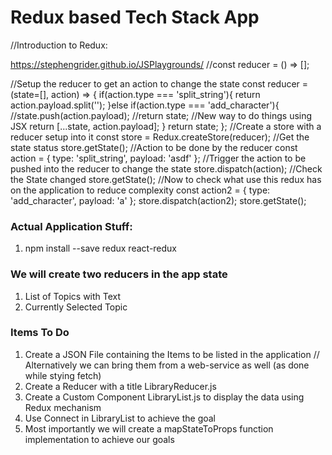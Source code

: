 # Redux based Tech Stack App

//Introduction to Redux:

https://stephengrider.github.io/JSPlaygrounds/
//const reducer = () => [];

//Setup the reducer to get an action to change the state
const reducer = (state=[], action) => {
if(action.type === 'split_string'){
return action.payload.split('');
}else if(action.type === 'add_character'){
//state.push(action.payload);
//return state;
//New way to do things using JSX
return [...state, action.payload];
}
return state;
};
//Create a store with a reducer setup into it
const store = Redux.createStore(reducer);
//Get the state status
store.getState();
//Action to be done by the reducer
const action = {
type: 'split_string',
payload: 'asdf'
};
//Trigger the action to be pushed into the reducer to change the state
store.dispatch(action);
//Check the State changed
store.getState();
//Now to check what use this redux has on the application to reduce complexity
const action2 = {
type: 'add_character',
payload: 'a'
};
store.dispatch(action2);
store.getState();

### Actual Application Stuff:

1. npm install --save redux react-redux

### We will create two reducers in the app state

1. List of Topics with Text
2. Currently Selected Topic

### Items To Do

1. Create a JSON File containing the Items to be listed in the application // Alternatively we can bring them from a web-service as well (as done while stying fetch)
2. Create a Reducer with a title LibraryReducer.js
3. Create a Custom Component LibraryList.js to display the data using Redux mechanism
4. Use Connect in LibraryList to achieve the goal
5. Most importantly we will create a mapStateToProps function implementation to achieve our goals
